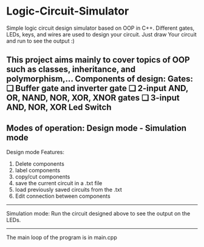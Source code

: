 # Logic-Circuit-Simulator
Simple logic circuit design simulator based on OOP in C++. Different gates, LEDs, keys, and wires are used to design your circuit. Just draw Your circuit and run to see the output :)


This project aims mainly to cover topics of OOP such as classes, inheritance, and polymorphism,...
Components of design:
Gates:
  ❑ Buffer gate and inverter gate
  ❑ 2-input AND, OR, NAND, NOR, XOR, XNOR gates
  ❑ 3-input AND, NOR, XOR
 Led
 Switch
 -------------------------------------------------------------------------------------------------------------------------------------------------------------
 Modes of operation: Design mode - Simulation mode
 --------------------------------------------------------------------------------------------------------------------------------------------------------------
Design mode Features:
1. Delete components
2. label components
3. copy/cut components
4. save the current circuit in a .txt file
5. load previously saved circuits from the .txt
6. Edit connection between components

-----------------------------------------------------------------------------------------------------------------------------------------------------------
Simulation mode:
Run the circuit designed above to see the output on the LEDs.

----------------------------------------------------------------------------------------------------------------------------------------------------------
The main loop of the program is in main.cpp
